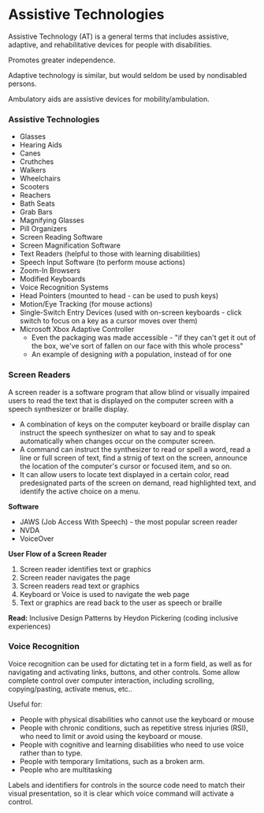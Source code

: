 # Assistive Technologies

Assistive Technology (AT) is a general terms that includes assistive, adaptive, and rehabilitative devices for people with disabilities.

Promotes greater independence.

Adaptive technology is similar, but would seldom be used by nondisabled persons.

Ambulatory aids are assistive devices for mobility/ambulation.



### Assistive Technologies

- Glasses
- Hearing Aids
- Canes
- Cruthches
- Walkers
- Wheelchairs
- Scooters
- Reachers
- Bath Seats
- Grab Bars
- Magnifying Glasses
- Pill Organizers
- Screen Reading Software
- Screen Magnification Software
- Text Readers (helpful to those with learning disabilities)
- Speech Input Software (to perform mouse actions)
- Zoom-In Browsers
- Modified Keyboards
- Voice Recognition Systems
- Head Pointers (mounted to head - can be used to push keys)
- Motion/Eye Tracking (for mouse actions)
- Single-Switch Entry Devices (used with on-screen keyboards - click switch to focus on a key as a cursor moves over them)
- Microsoft Xbox Adaptive Controller
  - Even the packaging was made accessible  - "if they can't get it out of the box, we've sort of fallen on our face with this whole process"
  - An example of designing *with* a population, instead of for one



### Screen Readers

A screen reader is a software program that allow blind or visually impaired users to read the text that is displayed on the computer screen with a speech synthesizer or braille display.

- A combination of keys on the computer keyboard or braille display can instruct the speech synthesizer on what to say and to speak automatically when changes occur on the computer screen.
- A command can instruct the synthesizer to read or spell a word, read a line or full screen of text, find a strnig of text on the screen, announce the location of the computer's cursor or focused item, and so on.
- It can allow users to locate text displayed in a certain color, read predesignated parts of the screen on demand, read highlighted text, and identify the active choice on a menu.



**Software**

- JAWS (Job Access With Speech) - the most popular screen reader
- NVDA
- VoiceOver



**User Flow of a Screen Reader**

1. Screen reader identifies text or graphics
2. Screen reader navigates the page
3. Screen readers read text or graphics
4. Keyboard or Voice is used to navigate the web page
5. Text or graphics are read back to the user as speech or braille



**Read:** Inclusive Design Patterns by Heydon Pickering (coding inclusive experiences)



### Voice Recognition

Voice recognition can be used for dictating tet in a form field, as well as for navigating and activating links, buttons, and other controls. Some allow complete control over computer interaction, including scrolling, copying/pasting, activate menus, etc..

Useful for:

- People with physical disabilities who cannot use the keyboard or mouse
- People with chronic conditions, such as repetitive stress injuries (RSI), who need to limit or avoid using the keyboard or mouse.
- People with cognitive and learning disabilities who need to use voice rather than to type.
- People with temporary limitations, such as a broken arm.
- People who are multitasking

Labels and identifiers for controls in the source code need to match their visual presentation, so it is clear which voice command will activate a control.




